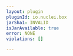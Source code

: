 ```yaml
---
layout: plugin
pluginId: io.nuclei.box
jarSha1: INVALID
isJarAvailable: true
error: NONE
violations: []

---
```

